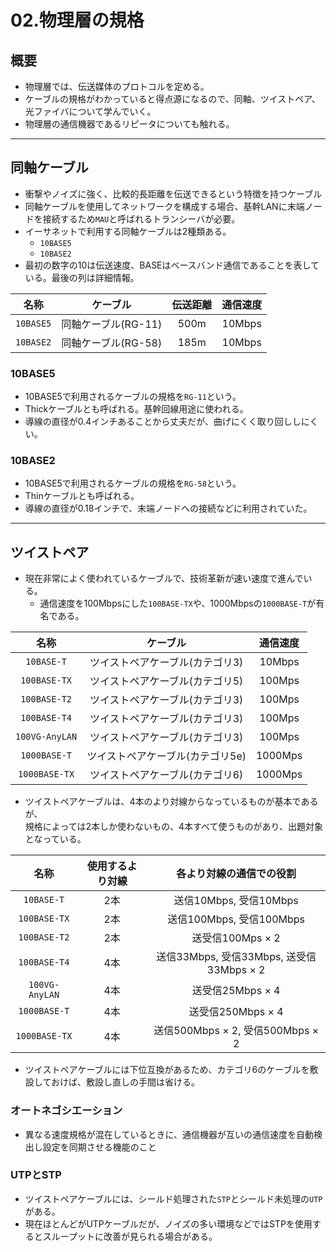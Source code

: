 02.物理層の規格
===

## 概要

- 物理層では、伝送媒体のプロトコルを定める。
- ケーブルの規格がわかっていると得点源になるので、同軸、ツイストペア、光ファイバについて学んでいく。
- 物理層の通信機器であるリピータについても触れる。

---

## 同軸ケーブル

- 衝撃やノイズに強く、比較的長距離を伝送できるという特徴を持つケーブル
- 同軸ケーブルを使用してネットワークを構成する場合、基幹LANに末端ノードを接続するため`MAU`と呼ばれるトランシーバが必要。
- イーサネットで利用する同軸ケーブルは2種類ある。
  - `10BASE5`
  - `10BASE2`
- 最初の数字の10は伝送速度、BASEはベースバンド通信であることを表している。最後の列は詳細情報。

| 名称    | ケーブル          | 伝送距離 | 通信速度 |
|:-------:|:-----------------:|:--------:|:--------:|
|`10BASE5`|同軸ケーブル(RG-11)|500m      |10Mbps    |
|`10BASE2`|同軸ケーブル(RG-58)|185m      |10Mbps    |

### 10BASE5

- 10BASE5で利用されるケーブルの規格を`RG-11`という。
- Thickケーブルとも呼ばれる。基幹回線用途に使われる。
- 導線の直径が0.4インチあることから丈夫だが、曲げにくく取り回ししにくい。

### 10BASE2

- 10BASE5で利用されるケーブルの規格を`RG-58`という。
- Thinケーブルとも呼ばれる。
- 導線の直径が0.18インチで、末端ノードへの接続などに利用されていた。

---

## ツイストペア

- 現在非常によく使われているケーブルで、技術革新が速い速度で進んでいる。
  - 通信速度を100Mbpsにした`100BASE-TX`や、1000Mbpsの`1000BASE-T`が有名である。

| 名称         | ケーブル                       | 通信速度 |
|:------------:|:------------------------------:|:--------:|
|`10BASE-T`    |ツイストペアケーブル(カテゴリ3) |10Mbps    |
|`100BASE-TX`  |ツイストペアケーブル(カテゴリ5) |100Mps    |
|`100BASE-T2`  |ツイストペアケーブル(カテゴリ3) |100Mps    |
|`100BASE-T4`  |ツイストペアケーブル(カテゴリ3) |100Mps    |
|`100VG-AnyLAN`|ツイストペアケーブル(カテゴリ3) |100Mps    |
|`1000BASE-T`  |ツイストペアケーブル(カテゴリ5e)|1000Mps   |
|`1000BASE-TX` |ツイストペアケーブル(カテゴリ6) |1000Mps   |

- ツイストペアケーブルは、4本のより対線からなっているものが基本であるが、  
規格によっては2本しか使わないもの、4本すべて使うものがあり、出題対象となっている。

| 名称         |使用するより対線| 各より対線の通信での役割               |
|:------------:|:--------------:|:--------------------------------------:|
|`10BASE-T`    |2本             |送信10Mbps, 受信10Mbps                  |
|`100BASE-TX`  |2本             |送信100Mbps, 受信100Mbps                |
|`100BASE-T2`  |2本             |送受信100Mps × 2                        |
|`100BASE-T4`  |4本             |送信33Mbps, 受信33Mbps, 送受信33Mbps × 2|
|`100VG-AnyLAN`|4本             |送受信25Mbps × 4                        |
|`1000BASE-T`  |4本             |送受信250Mbps × 4                       |
|`1000BASE-TX` |4本             |送信500Mbps × 2, 受信500Mbps × 2        |

- ツイストペアケーブルには下位互換があるため、カテゴリ6のケーブルを敷設しておけば、敷設し直しの手間は省ける。

### オートネゴシエーション

- 異なる速度規格が混在しているときに、通信機器が互いの通信速度を自動検出し設定を同期させる機能のこと

### UTPとSTP

- ツイストペアケーブルには、シールド処理された`STP`とシールド未処理の`UTP`がある。
- 現在ほとんどがUTPケーブルだが、ノイズの多い環境などではSTPを使用するとスループットに改善が見られる場合がある。
